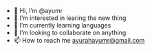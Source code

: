 - 👋 Hi, I’m @ayumr
- 👀 I’m interested in learing the new thing 
- 🌱 I’m currently learning languages
- 💞️ I’m looking to collaborate on anything
- 📫 How to reach me ayurahayumr@gmail.com

<!---
ayumr/ayumr is a ✨ special ✨ repository because its `README.md` (this file) appears on your GitHub profile.
You can click the Preview link to take a look at your changes.
--->
